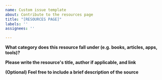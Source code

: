 ```yaml
---
name: Custom issue template
about: Contribute to the resources page
title: "[RESOURCES PAGE]"
labels: ''
assignees: ''

---
```


**What category does this resource fall under (e.g. books, articles, apps, tools)?**

**Please write the resource's title, author if applicable, and link**

**(Optional) Feel free to include a brief description of the source**
